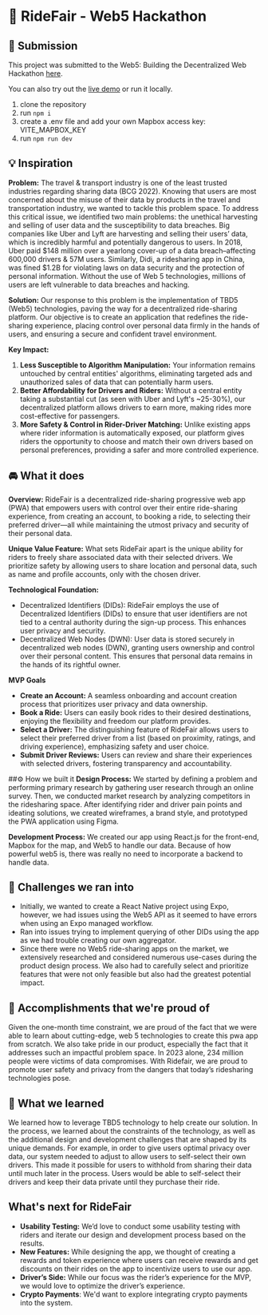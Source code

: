 # 🚗 RideFair - Web5 Hackathon 

## 🚀 Submission
This project was submitted to the Web5: Building the Decentralized Web Hackathon [here](https://devpost.com/software/ridefair).

You can also try out the [live demo](https://ride-fair.netlify.app/) or run it locally.
1. clone the repository
2. run ```npm i```
3. create a .env file and add your own Mapbox access key: VITE_MAPBOX_KEY
4. run ```npm run dev```

## 💡 Inspiration
**Problem:** 
The travel & transport industry is one of the least trusted industries regarding sharing data (BCG 2022). Knowing that users are most concerned about the misuse of their data by products in the travel and transportation industry, we wanted to tackle this problem space. 
To address this critical issue, we identified two main problems: the unethical harvesting and selling of user data and the susceptibility to data breaches. Big companies like Uber and Lyft are harvesting and selling their users’ data, which is incredibly harmful and potentially dangerous to users. In 2018, Uber paid $148 million over a yearlong cover-up of a data breach–affecting 600,000 drivers & 57M users. Similarly, Didi, a ridesharing app in China, was fined $1.2B for violating laws on data security and the protection of personal information. Without the use of Web 5 technologies, millions of users are left vulnerable to data breaches and hacking. 

**Solution:** 
Our response to this problem is the implementation of TBD5 (Web5) technologies, paving the way for a decentralized ride-sharing platform. Our objective is to create an application that redefines the ride-sharing experience, placing control over personal data firmly in the hands of users, and ensuring a secure and confident travel environment.

**Key Impact:**
1. **Less Susceptible to Algorithm Manipulation:** Your information remains untouched by central entities' algorithms, eliminating targeted ads and unauthorized sales of data that can potentially harm users.
2. **Better Affordability for Drivers and Riders:** Without a central entity taking a substantial cut (as seen with Uber and Lyft's ~25-30%), our decentralized platform allows drivers to earn more, making rides more cost-effective for passengers.
3. **More Safety & Control in Rider-Driver Matching:** Unlike existing apps where rider information is automatically exposed, our platform gives riders the opportunity to choose and match their own drivers based on personal preferences, providing a safer and more controlled experience.

## 🚘 What it does
**Overview:**
RideFair is a decentralized ride-sharing progressive web app (PWA) that empowers users with control over their entire ride-sharing experience, from creating an account, to booking a ride, to selecting their preferred driver—all while maintaining the utmost privacy and security of their personal data.

**Unique Value Feature:**
What sets RideFair apart is the unique ability for riders to freely share associated data with their selected drivers. We prioritize safety by allowing users to share location and personal data, such as name and profile accounts, only with the chosen driver.

**Technological Foundation:**
- Decentralized Identifiers (DIDs): RideFair employs the use of Decentralized Identifiers (DIDs) to ensure that user identifiers are not tied to a central authority during the sign-up process. This enhances user privacy and security.
- Decentralized Web Nodes (DWN): User data is stored securely in decentralized web nodes (DWN), granting users ownership and control over their personal content. This ensures that personal data remains in the hands of its rightful owner.

**MVP Goals**
- **Create an Account:** A seamless onboarding and account creation process that prioritizes user privacy and data ownership.
- **Book a Ride:** Users can easily book rides to their desired destinations, enjoying the flexibility and freedom our platform provides.
- **Select a Driver:** The distinguishing feature of RideFair allows users to select their preferred driver from a list (based on proximity, ratings, and driving experience), emphasizing safety and user choice.
- **Submit Driver Reviews:** Users can review and share their experiences with selected drivers, fostering transparency and accountability.

##⚙️ How we built it
**Design Process:** We started by defining a problem and performing primary research by gathering user research through an online survey. Then, we conducted market research by analyzing competitors in the ridesharing space. After identifying rider and driver pain points and ideating solutions, we created wireframes, a brand style, and prototyped the PWA application using Figma.

**Development Process:** We created our app using React.js for the front-end, Mapbox for the map, and Web5 to handle our data. Because of how powerful web5 is, there was really no need to incorporate a backend to handle data.


## 💪 Challenges we ran into
- Initially, we wanted to create a React Native project using Expo, however, we had issues using the Web5 API as it seemed to have errors when using an Expo managed workflow. 
- Ran into issues trying to implement querying of other DIDs using the app as we had trouble creating our own aggregator.
- Since there were no Web5 ride-sharing apps on the market, we extensively researched and considered numerous use-cases during the product design process. We also had to carefully select and prioritize features that were not only feasible but also had the greatest potential impact.


## 🎉 Accomplishments that we're proud of
Given the one-month time constraint, we are proud of the fact that we were able to learn about cutting-edge, web 5 technologies to create this pwa app from scratch. We also take pride in our product, especially the fact that it addresses such an impactful problem space. In 2023 alone, 234 million people were victims of data compromises. With Ridefair, we are proud to promote user safety and privacy from the dangers that today’s ridesharing technologies pose.

## 📖 What we learned
We learned how to leverage TBD5 technology to help create our solution. In the process, we learned about the constraints of the technology, as well as the additional design and development challenges that are shaped by its unique demands. For example, in order to give users optimal privacy over data, our system needed to adjust to allow users to self-select their own drivers. This made it possible for users to withhold from sharing their data until much later in the process. Users would be able to self-select their drivers and keep their data private until they purchase their ride.

## What's next for RideFair
- **Usability Testing:** We’d love to conduct some usability testing with riders and iterate our design and development process based on the results. 
- **New Features:** While designing the app, we thought of creating a rewards and token experience where users can receive rewards and get discounts on their rides on the app to incentivize users to use our app.  
- **Driver’s Side:** While our focus was the rider’s experience for the MVP, we would love to optimize the driver’s experience.
- **Crypto Payments**: We'd want to explore integrating crypto payments into the system.


